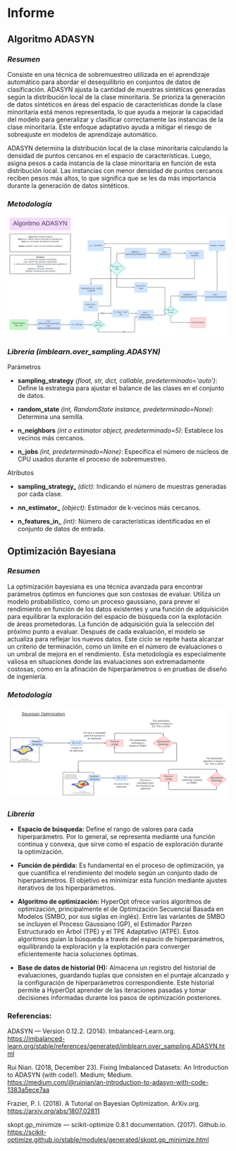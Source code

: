 # Informe 
## Algoritmo ADASYN

### *Resumen*

Consiste en una técnica de sobremuestreo utilizada en el aprendizaje automático para abordar el desequilibrio en conjuntos de datos de clasificación. ADASYN ajusta la cantidad de muestras sintéticas generadas según la distribución local de la clase minoritaria. Se prioriza la generación de datos sintéticos en áreas del espacio de características donde la clase minoritaria está menos representada, lo que ayuda a mejorar la capacidad del modelo para generalizar y clasificar correctamente las instancias de la clase minoritaria. Este enfoque adaptativo ayuda a mitigar el riesgo de sobreajuste en modelos de aprendizaje automático. 

ADASYN determina la distribución local de la clase minoritaria calculando la densidad de puntos cercanos en el espacio de características. Luego, asigna pesos a cada instancia de la clase minoritaria en función de esta distribución local. Las instancias con menor densidad de puntos cercanos reciben pesos más altos, lo que significa que se les da más importancia durante la generación de datos sintéticos.  

### *Metodología*
![Metodología Algoritmo ADASYN](adasyn.png)

### *Librería (imblearn.over_sampling.ADASYN)*

Parámetros 

- **sampling_strategy** *(float, str, dict, callable, predeterminado='auto')*: Define la estrategia para ajustar el balance de las clases en el conjunto de datos. 

- **random_state** *(int, RandomState instance, predeterminado=None)*: Determina una semilla. 

- **n_neighbors** *(int o estimator object, predeterminado=5)*: Establece los vecinos más cercanos. 

- **n_jobs** *(int, predeterminado=None)*: Especifica el número de núcleos de CPU usados durante el proceso de sobremuestreo.  

Atributos 

- **sampling_strategy_** *(dict)*:  Indicando el número de muestras generadas por cada clase. 

- **nn_estimator_** *(object)*: Estimador de k-vecinos más cercanos. 

- **n_features_in_** *(int)*: Número de características identificadas en el conjunto de datos de entrada. 


## Optimización Bayesiana

### *Resumen*
La optimización bayesiana es una técnica avanzada para encontrar parámetros óptimos en funciones que son costosas de evaluar. Utiliza un modelo probabilístico, como un proceso gaussiano, para prever el rendimiento en función de los datos existentes y una función de adquisición para equilibrar la exploración del espacio de búsqueda con la explotación de áreas prometedoras. La función de adquisición guía la selección del próximo punto a evaluar. Después de cada evaluación, el modelo se actualiza para reflejar los nuevos datos. Este ciclo se repite hasta alcanzar un criterio de terminación, como un límite en el número de evaluaciones o un umbral de mejora en el rendimiento. Esta metodología es especialmente valiosa en situaciones donde las evaluaciones son extremadamente costosas, como en la afinación de hiperparámetros o en pruebas de diseño de ingeniería. 

### *Metodología*

![Metodología Bayesian Optimization](bayesian.png)

### *Librería*

- **Espacio de búsqueda:** Define el rango de valores para cada hiperparámetro. Por lo general, se representa mediante una función continua y convexa, que sirve como el espacio de exploración durante la optimización. 

- **Función de pérdida:** Es fundamental en el proceso de optimización, ya que cuantifica el rendimiento del modelo según un conjunto dado de hiperparámetros. El objetivo es minimizar esta función mediante ajustes iterativos de los hiperparámetros. 

- **Algoritmo de optimización:** HyperOpt ofrece varios algoritmos de optimización, principalmente el de Optimización Secuencial Basada en Modelos (SMBO, por sus siglas en inglés). Entre las variantes de SMBO se incluyen el Proceso Gaussiano (GP), el Estimador Parzen Estructurado en Árbol (TPE) y el TPE Adaptativo (ATPE). Estos algoritmos guían la búsqueda a través del espacio de hiperparámetros, equilibrando la exploración y la explotación para converger eficientemente hacia soluciones óptimas. 

- **Base de datos de historial (H):** Almacena un registro del historial de evaluaciones, guardando tuplas que consisten en el puntaje alcanzado y la configuración de hiperparámetros correspondiente. Este historial permite a HyperOpt aprender de las iteraciones pasadas y tomar decisiones informadas durante los pasos de optimización posteriores. 


### Referencias: 

ADASYN — Version 0.12.2. (2014). Imbalanced-Learn.org. https://imbalanced-learn.org/stable/references/generated/imblearn.over_sampling.ADASYN.html 


Rui Nian. (2018, December 23). Fixing Imbalanced Datasets: An Introduction to ADASYN (with code!). Medium; Medium. https://medium.com/@ruinian/an-introduction-to-adasyn-with-code-1383a5ece7aa 


Frazier, P. I. (2018). A Tutorial on Bayesian Optimization. ArXiv.org. https://arxiv.org/abs/1807.02811 


skopt.gp_minimize — scikit-optimize 0.8.1 documentation. (2017). Github.io. https://scikit-optimize.github.io/stable/modules/generated/skopt.gp_minimize.html 

‌ 





